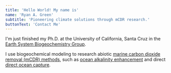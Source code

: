 ```yaml
---
title: 'Hello World! My name is'
name: 'Ryan A. Green'
subtitle: 'Pioneering climate solutions through mCDR research.'
buttonText: 'Contact Me'
---
```


I'm just finished my Ph.D. at the University of California, Santa Cruz in the [Earth System Biogeochemistry Group](https://earth-system-biogeochemistry.net/).

I use biogeochemical modeling to research abiotic [marine carbon dioxide removal (mCDR) methods](https://oceanvisions.org/ocean-based-carbon-dioxide-removal/), such as [ocean alkalinity enhancement](https://www.dosi-project.org/wp-content/uploads/Alkalinity-Enhancement-Policy-Brief.pdf) and direct [direct ocean capture](https://capturacorp.com/).


